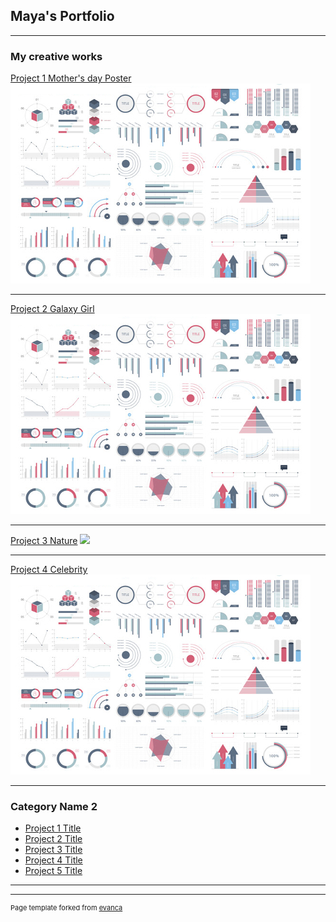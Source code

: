 ## Maya's Portfolio

---

### My creative works

[Project 1 Mother's day Poster](/sample_page)
<img src="images/dummy_thumbnail.jpg?raw=true"/>

---
[Project 2 Galaxy Girl](/pdf/sample_presentation.pdf)
<img src="images/dummy_thumbnail.jpg?raw=true"/>

---
[Project 3 Nature](http://example.com/)
<img src="images/Nature.png"/>

---
[Project 4 Celebrity](http://example.com/)
<img src="images/dummy_thumbnail.jpg?raw=true"/>

---

### Category Name 2

- [Project 1 Title](http://example.com/)
- [Project 2 Title](http://example.com/)
- [Project 3 Title](http://example.com/)
- [Project 4 Title](http://example.com/)
- [Project 5 Title](http://example.com/)

---




---
<p style="font-size:11px">Page template forked from <a href="https://github.com/evanca/quick-portfolio">evanca</a></p>
<!-- Remove above link if you don't want to attibute -->
